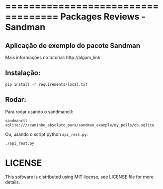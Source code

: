 ===================================
Packages Reviews - Sandman
===================================

Aplicação de exemplo do pacote Sandman
-----------------------------------
Mais informações no tutorial: http://algum_link


Instalação:
-----------

    pip install -r requirements/local.txt

Rodar:
------

Para rodar usando o sandmanctl:

    sandmanctl sqlite:////caminho_absoluto_para/sandman_example/my_polls/db.sqlite

Ou, usando o script python `api_rest.py`:

    ./api_rest.py




LICENSE
=============
This software is distributed using MIT license, see LICENSE file for more details.
